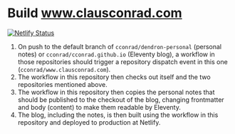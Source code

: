 # Build www.clausconrad.com

[![Netlify Status](https://api.netlify.com/api/v1/badges/7fa0cae1-5c3a-4f12-beae-1ca61a3da0d1/deploy-status)](https://app.netlify.com/sites/cconrad/deploys)

1. On push to the default branch of `cconrad/dendron-personal` (personal notes) or `cconrad/cconrad.github.io` (Eleventy blog), a workflow in those repositories should trigger a repository dispatch event in this one (`cconrad/www.clausconrad.com`).
2. The workflow in this repository then checks out itself and the two repositories mentioned above.
3. The workflow in this repository then copies the personal notes that should be published to the checkout of the blog, changing frontmatter and body (content) to make them readable by Eleventy.
4. The blog, including the notes, is then built using the workflow in this repository and deployed to production at Netlify.
